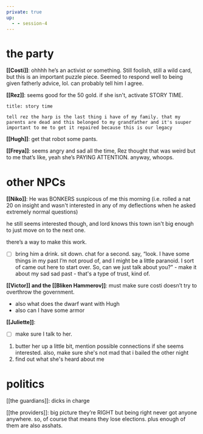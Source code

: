 ```yaml
---
private: true
up:
  - - session-4
---
```


# the party 
**[[Costi]]**: ohhhh he’s an activist or something. Still foolish, still a wild card, but this is an important puzzle piece. Seemed to respond well to being given fatherly advice, lol. can probably tell him I agree. 

**[[Rez]]**: seems good for the 50 gold. if she isn't, activate STORY TIME.

```ad-spoiler-a
title: story time

tell rez the harp is the last thing i have of my family. that my parents are dead and this belonged to my grandfather and it's suuper important to me to get it repaired because this is our legacy
```


**[[Hugh]]**: get that robot some pants. 

**[[Freya]]**: seems angry and sad all the time, Rez thought that was weird but to me that’s like, yeah she’s PAYING ATTENTION. anyway, whoops.

# other NPCs
**[[Niko]]**: 
He was BONKERS suspicous of me this morning (i.e. rolled a nat 20 on insight and wasn't interested in any of my deflections when he asked extremely normal questions)

he still seems interested though, and lord knows this town isn't big enough to just move on to the next one. 

there’s a way to make this work. 
- [ ] bring him a drink. sit down. chat for a second. say, “look. I have some things in my past I’m not proud of, and I might be a little paranoid. I sort of came out here to start over. So, can we just talk about you?”
		- make it about my sad sad past
		- that's a type of trust, kind of.

**[[Victor]] and the [[Bliken Hammerov]]**: must make sure costi doesn’t try to overthrow the government. 
-   also what does the dwarf want with Hugh
-   also can I have some armor 

**[[Juliette]]**:
- [ ] make sure I talk to her.
1. butter her up a little bit, mention possible connections if she seems interested. also, make sure she's not mad that i bailed the other night
2. find out what she's heard about me

# politics
[[the guardians]]: dicks in charge 

[[the providers]]: big picture they’re RIGHT but being right never got anyone anywhere. so, of course that means they lose elections. plus enough of them are also asshats.